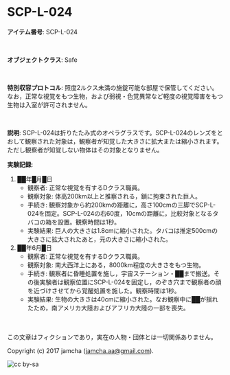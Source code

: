 # SCP-L-024

**アイテム番号**: SCP-L-024  

<br>  

**オブジェクトクラス**: Safe  

<br>  

**特別収容プロトコル**: 照度2ルクス未満の施錠可能な部屋で保管してください。なお，正常な視覚をもつ生物，および弱視・色覚異常など軽度の視覚障害をもつ生物は入室が許可されません。  

<br>  

**説明**: SCP-L-024は折りたたみ式のオペラグラスです。SCP-L-024のレンズをとおして観察された対象は，観察者が知覚した大きさに拡大または縮小されます。ただし観察者が知覚しない物体はその対象となりません。  

**実験記録**:  
1.  ██年█月█日  
    -   観察者: 正常な視覚を有するDクラス職員。
    -   観察対象: 体高200km以上と推察される，鎖に拘束された巨人。
    -   手続き: 観察対象から約200kmの距離に，高さ100cmの三脚でSCP-L-024を固定。SCP-L-024の右60度，10cmの距離に，比較対象となるタバコの箱を設置。観察時間は1秒。
    -   実験結果: 巨人の大きさは1.8cmに縮小された。タバコは推定500cmの大きさに拡大されたあと，元の大きさに縮小された。
2.  ██年6月█日  
    -   観察者: 正常な視覚を有するDクラス職員。
    -   観察対象: 南大西洋上にある，8000km程度の大きさをもつ生物。
    -   手続き: 観察者に昏睡処置を施し，宇宙ステーション・██まで搬送。その後実験者は観察位置にSCP-L-024を固定し，のぞき穴まで観察者の顔を近づけさせてから覚醒処置を施した。観察時間は1秒。
    -   実験結果: 生物の大きさは40cmに縮小された。なお観察中に██が揺れたため，南アメリカ大陸およびアフリカ大陸の一部を喪失。

<br>  
<br>  
この文章はフィクションであり，実在の人物・団体とは一切関係ありません。  

Copyright (c) 2017 jamcha (jamcha.aa@gmail.com).  

![cc by-sa](http://i.creativecommons.org/l/by-sa/4.0/88x31.png)
